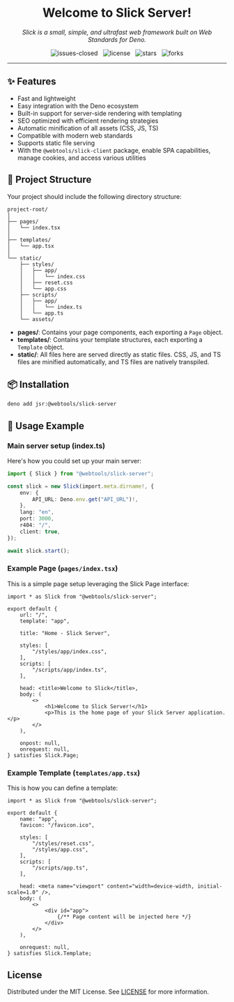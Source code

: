 <h1 align="center">Welcome to Slick Server!</h1>

<p align="center">
    <em>
        Slick is a small, simple, and ultrafast web framework built on Web Standards for Deno.
    </em>
</p>

<p align="center">
    <img src="https://img.shields.io/github/issues-closed/8borane8/webtools-slick-server.svg" alt="issues-closed" />
    &nbsp;
    <img src="https://img.shields.io/github/license/8borane8/webtools-slick-server.svg" alt="license" />
    &nbsp;
    <img src="https://img.shields.io/github/stars/8borane8/webtools-slick-server.svg" alt="stars" />
    &nbsp;
    <img src="https://img.shields.io/github/forks/8borane8/webtools-slick-server.svg" alt="forks" />
</p>

<hr>

## ✨ Features

- Fast and lightweight
- Easy integration with the Deno ecosystem
- Built-in support for server-side rendering with templating
- SEO optimized with efficient rendering strategies
- Automatic minification of all assets (CSS, JS, TS)
- Compatible with modern web standards
- Supports static file serving
- With the `@webtools/slick-client` package, enable SPA capabilities, manage cookies, and access various utilities

## 📁 Project Structure

Your project should include the following directory structure:

```plaintext
project-root/
│
├── pages/
│   └── index.tsx
│
├── templates/
│   └── app.tsx
│
└── static/
    ├── styles/
    │   ├── app/
    │   │   └── index.css
    │   ├── reset.css
    │   └── app.css
    ├── scripts/
    │   ├── app/
    │   │   └── index.ts
    │   └── app.ts
    └── assets/
```

- **pages/**: Contains your page components, each exporting a `Page` object.
- **templates/**: Contains your template structures, each exporting a `Template` object.
- **static/**: All files here are served directly as static files. CSS, JS, and TS files are minified automatically, and
  TS files are natively transpiled.

## 📦 Installation

```bash
deno add jsr:@webtools/slick-server
```

## 🧠 Usage Example

### Main server setup (index.ts)

Here's how you could set up your main server:

```ts
import { Slick } from "@webtools/slick-server";

const slick = new Slick(import.meta.dirname!, {
	env: {
		API_URL: Deno.env.get("API_URL")!,
	},
	lang: "en",
	port: 3000,
	r404: "/",
	client: true,
});

await slick.start();
```

### Example Page (`pages/index.tsx`)

This is a simple page setup leveraging the Slick Page interface:

```tsx
import * as Slick from "@webtools/slick-server";

export default {
	url: "/",
	template: "app",

	title: "Home - Slick Server",

	styles: [
		"/styles/app/index.css",
	],
	scripts: [
		"/scripts/app/index.ts",
	],

	head: <title>Welcome to Slick</title>,
	body: (
		<>
			<h1>Welcome to Slick Server!</h1>
			<p>This is the home page of your Slick Server application.</p>
		</>
	),

	onpost: null,
	onrequest: null,
} satisfies Slick.Page;
```

### Example Template (`templates/app.tsx`)

This is how you can define a template:

```tsx
import * as Slick from "@webtools/slick-server";

export default {
	name: "app",
	favicon: "/favicon.ico",

	styles: [
		"/styles/reset.css",
		"/styles/app.css",
	],
	scripts: [
		"/scripts/app.ts",
	],

	head: <meta name="viewport" content="width=device-width, initial-scale=1.0" />,
	body: (
		<>
			<div id="app">
				{/** Page content will be injected here */}
			</div>
		</>
	),

	onrequest: null,
} satisfies Slick.Template;
```

## License

Distributed under the MIT License. See [LICENSE](LICENSE) for more information.
